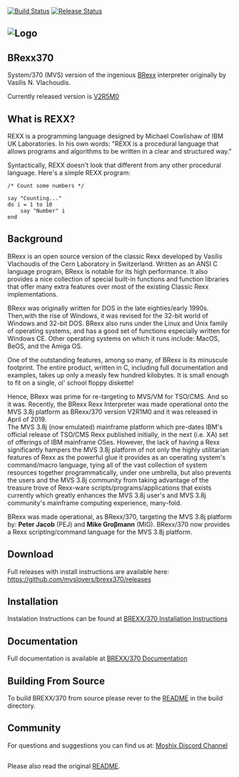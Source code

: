 [![Build Status](https://github.com/mvslovers/brexx370/workflows/Build%20Brexx%2F370/badge.svg)](https://github.com/mvslovers/brexx370/actions) [![Release Status](https://github.com/mvslovers/brexx370/workflows/Release%20Brexx%2F370/badge.svg)](https://github.com/mvslovers/brexx370/actions)

![Logo](doc/brexx370.png) 
--------------------------


## BRexx370

System/370 (MVS) version of the ingenious [BRexx][1] interpreter originally 
by Vasilis N. Vlachoudis. 


Currently released version is [V2R5M0][2]

## What is REXX?

REXX is a programming language designed by Michael Cowlishaw of IBM UK 
Laboratories.  In his own words:  "REXX is a procedural language that allows 
programs and  algorithms to be written in a clear and structured way."

Syntactically, REXX doesn't look that different from any other procedural 
language.  Here's a simple REXX program:

```rexx
/* Count some numbers */

say "Counting..."
do i = 1 to 10
    say "Number" i
end
```

## Background

BRexx is an open source version of the classic Rexx developed by Vasilis 
Vlachoudis of the Cern Laboratory in Switzerland. Written as an ANSI C 
language program, BRexx is notable for its high performance. It also provides 
a nice collection of special built-in functions and function libraries that 
offer many extra features over most of the existing Classic Rexx 
implementations.

BRexx was originally written for DOS in the late eighties/early 1990s. 
Then,with the rise of Windows, it was revised for the 32-bit world of Windows 
and 32-bit DOS.  BRexx also runs under the Linux and Unix family of operating 
systems, and has a good set of functions especially written for Windows CE. 
Other operating systems on which it runs include: MacOS, BeOS, and the 
Amiga OS.

One of the outstanding features, among so many, of BRexx is its minuscule 
footprint. The entire product, written in C, including full documentation and 
examples, takes up only a measly few hundred kilobytes. It is small enough to 
fit on a single, ol' school floppy diskette!

Hence, BRexx was prime for re-targeting to MVS/VM for TSO/CMS.  And so it was. 
Recently, the BRexx Rexx Interpreter was made operational onto the MVS 3.8j 
platform as BRexx/370 version V2R1M0 and it was released in April of 2019.  
The MVS 3.8j (now emulated) mainframe platform which pre-dates IBM's official 
release of TSO/CMS Rexx published initially, in the next (i.e. XA) set of 
offerings of IBM mainframe OSes. However, the lack of having a Rexx 
significantly hampers the MVS 3.8j platform of not only the highly utilitarian 
features of Rexx as the powerful glue it provides as an operating system's 
command/macro language, tying all of the vast collection of system resources 
together programmatically, under one umbrella, but also prevents the users and 
the MVS 3.8j community from taking advantage of the treasure trove of Rexx-ware
scripts/programs/applications that exists currently which greatly enhances the 
MVS 3.8j user's and MVS 3.8j community's mainframe computing experience, 
many-fold.

BRexx was made operational, as BRexx/370, targeting the MVS 3.8j platform 
by: **Peter Jacob** (PEJ) and **Mike Groβmann** (MIG). BRexx/370 now provides
a Rexx scripting/command language for the MVS 3.8j platform. 

## Download

Full releases with install instructions are available 
here: https://github.com/mvslovers/brexx370/releases

## Installation

Instalation Instructions can be found 
at [BREXX/370 Installation Instructions](doc/installation.md)

## Documentation

Full documentation is available at [BREXX/370 Documentation](doc/index.md)

## Building From Source

To build BREXX/370 from source please rever to the [README](build/README.md) in
the build directory. 

## Community 

For questions and suggestions you can find us at: [Moshix Discord Channel][3]

##

Please also read the original [README](README).

[1]: https://github.com/vlachoudis/brexx/
[2]: https://github.com/mvslovers/brexx370/releases/tag/V2R5M0
[3]: https://discordapp.com/invite/eyRjj4t